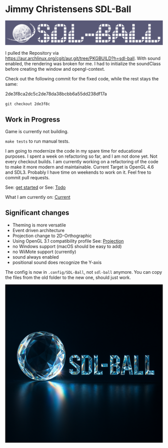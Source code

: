 # Jimmy Christensens SDL-Ball

![old logo](images/old-logo.png)

I pulled the Repository via <https://aur.archlinux.org/cgit/aur.git/tree/PKGBUILD?h=sdl-ball>.
With sound enabled, the rendering was broken for me.
I had to initialize the soundClass before creating the window and opengl-context.

Check out the following commit for the fixed code, while the rest stays the same:

2de3f8ca2dc5c2de78da38bcbb6a55dd238df17a

`git checkout 2de3f8c`

## Work in Progress

Game is currently not building.

`make tests` to run manual tests.

I am going to modernize the code in my spare time for educational purposes.
I spent a week on refactoring so far, and I am not done yet. Not every checkout builds.
I am currently working on a refactoring of the code to make it more modern and maintainable.
Current Target is OpenGL 4.6 and SDL3.
Probably I have time on weekends to work on it. Feel free to commit pull requests.

See: [get started](docs/Developer/GetInvolved.md)
or
See: [Todo](docs/Developer/Todo.md)

What I am currently on: [Current](docs/Developer/CURRENT.md)

## Significant changes

- Theming is more versatile
- Event driven architecture
- Projection change to 2D-Orthographic
- Using OpenGL 3.1 compatibility profile See: [Projection](docs/Developer/OpenGL/Projection.md)
- no Windows support (macOS should be easy to add)
- no WiiMote support (currently)
- sound always enabled
- positional sound does recognize the Y-axis

The config is now in `.config/SDL-Ball`, not `sdl-ball` anymore.
You can copy the files from the old folder to the new one, should just work.

![new logo](images/current-logo.png)